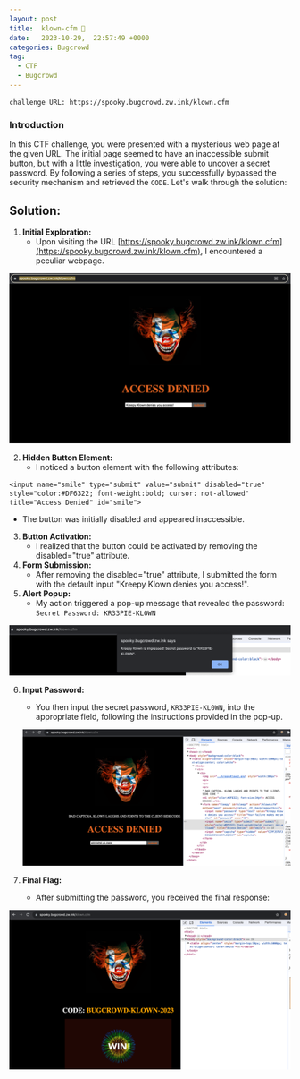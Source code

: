 ```yaml
---
layout: post
title:  klown-cfm 🎪
date:   2023-10-29,  22:57:49 +0000
categories: Bugcrowd
tag:
  - CTF
  - Bugcrowd
---
```


```
challenge URL: https://spooky.bugcrowd.zw.ink/klown.cfm
```

### Introduction

In this CTF challenge, you were presented with a mysterious web page at the given URL. The initial page seemed to have an inaccessible submit button, but with a little investigation, you were able to uncover a secret password. By following a series of steps, you successfully bypassed the security mechanism and retrieved the `CODE`. Let's walk through the solution:

## Solution:

1. **Initial Exploration:** 
	* Upon visiting the URL [https://spooky.bugcrowd.zw.ink/klown.cfm](https://spooky.bugcrowd.zw.ink/klown.cfm), I encountered a peculiar webpage.

![#1](https://raw.githubusercontent.com/0xPb1/test1/main/_notes/Bugcrowd/Klown.cfm/Pasted%20image%2020231101223651.png)

2. **Hidden Button Element:**
	* I noticed a button element with the following attributes:

```
<input name="smile" type="submit" value="submit" disabled="true" style="color:#DF6322; font-weight:bold; cursor: not-allowed" title="Access Denied" id="smile">
```

* The button was initially disabled and appeared inaccessible.
	
3. **Button Activation:** 
	* I realized that the button could be activated by removing the disabled="true" attribute.
4. **Form Submission:**
	*  After removing the disabled="true" attribute, I submitted the form with the default input "Kreepy Klown denies you access!".
5. **Alert Popup:**
	* My action triggered a pop-up message that revealed the password:
		`Secret Password: KR33PIE-KL0WN`

![#2](https://raw.githubusercontent.com/0xPb1/test1/main/_notes/Bugcrowd/Klown.cfm/Pasted%20image%2020231101223939.png)

6. **Input Password:**
	* You then input the secret password, `KR33PIE-KL0WN`, into the appropriate field, following the instructions provided in the pop-up.
	
	![#3](https://raw.githubusercontent.com/0xPb1/test1/main/_notes/Bugcrowd/Pasted%20image%2020231101224233.png)

7. **Final Flag:** 
	- After submitting the password, you received the final response:

![#4](https://raw.githubusercontent.com/0xPb1/test1/main/_notes/Bugcrowd/Klown.cfm/Pasted%20image%2020231101224121.png)